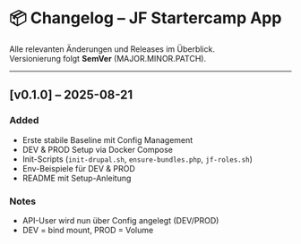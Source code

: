# 📦 Changelog – JF Startercamp App

Alle relevanten Änderungen und Releases im Überblick.  
Versionierung folgt **SemVer** (MAJOR.MINOR.PATCH).

---

## [v0.1.0] – 2025-08-21
### Added
- Erste stabile Baseline mit Config Management
- DEV & PROD Setup via Docker Compose
- Init-Scripts (`init-drupal.sh`, `ensure-bundles.php`, `jf-roles.sh`)
- Env-Beispiele für DEV & PROD
- README mit Setup-Anleitung

### Notes
- API-User wird nun über Config angelegt (DEV/PROD)
- DEV = bind mount, PROD = Volume
